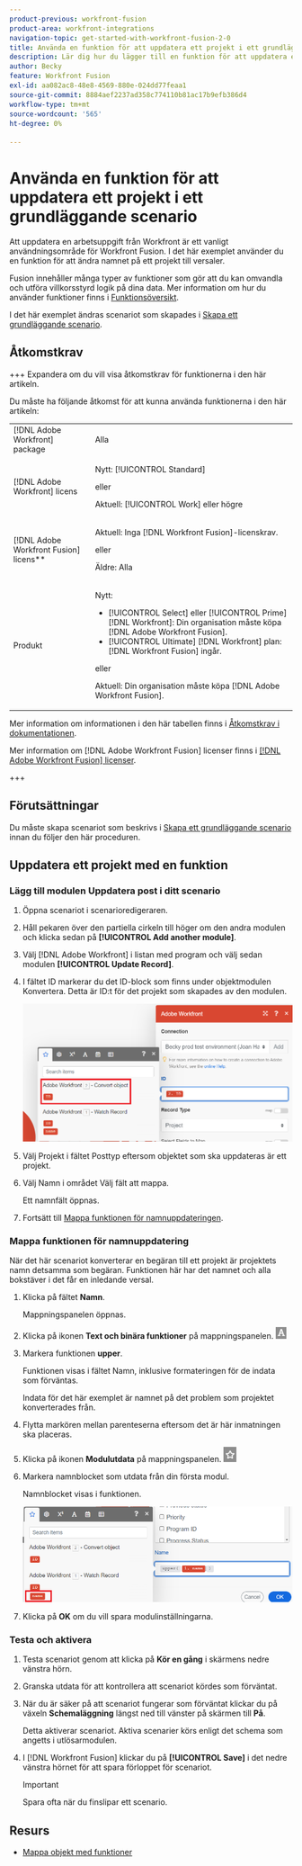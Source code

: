 ```yaml
---
product-previous: workfront-fusion
product-area: workfront-integrations
navigation-topic: get-started-with-workfront-fusion-2-0
title: Använda en funktion för att uppdatera ett projekt i ett grundläggande scenario
description: Lär dig hur du lägger till en funktion för att uppdatera en arbetsuppgift i Workfront.
author: Becky
feature: Workfront Fusion
exl-id: aa082ac8-48e8-4569-880e-024dd77feaa1
source-git-commit: 8884aef2237ad358c774110b81ac17b9efb386d4
workflow-type: tm+mt
source-wordcount: '565'
ht-degree: 0%

---
```


# Använda en funktion för att uppdatera ett projekt i ett grundläggande scenario

Att uppdatera en arbetsuppgift från Workfront är ett vanligt användningsområde för Workfront Fusion. I det här exemplet använder du en funktion för att ändra namnet på ett projekt till versaler.

Fusion innehåller många typer av funktioner som gör att du kan omvandla och utföra villkorsstyrd logik på dina data. Mer information om hur du använder funktioner finns i [Funktionsöversikt](/help/workfront-fusion/get-started-with-fusion/understand-fusion/function-overview.md).

I det här exemplet ändras scenariot som skapades i [Skapa ett grundläggande scenario](/help/workfront-fusion/build-practice-scenarios/create-basic-scenario.md).

## Åtkomstkrav

+++ Expandera om du vill visa åtkomstkrav för funktionerna i den här artikeln.

Du måste ha följande åtkomst för att kunna använda funktionerna i den här artikeln:

<table style="table-layout:auto">
 <col> 
 <col> 
 <tbody> 
  <tr> 
   <td role="rowheader">[!DNL Adobe Workfront] package</td> 
   <td> <p>Alla</p> </td> 
  </tr> 
  <tr data-mc-conditions=""> 
   <td role="rowheader">[!DNL Adobe Workfront] licens</td> 
   <td> <p>Nytt: [!UICONTROL Standard]</p><p>eller</p><p>Aktuell: [!UICONTROL Work] eller högre</p> </td> 
  </tr> 
  <tr> 
   <td role="rowheader">[!DNL Adobe Workfront Fusion] licens**</td> 
   <td>
   <p>Aktuell: Inga [!DNL Workfront Fusion]-licenskrav.</p>
   <p>eller</p>
   <p>Äldre: Alla </p>
   </td> 
  </tr> 
  <tr> 
   <td role="rowheader">Produkt</td> 
   <td>
   <p>Nytt:</p> <ul><li>[!UICONTROL Select] eller [!UICONTROL Prime] [!DNL Workfront]: Din organisation måste köpa [!DNL Adobe Workfront Fusion].</li><li>[!UICONTROL Ultimate] [!DNL Workfront] plan: [!DNL Workfront Fusion] ingår.</li></ul>
   <p>eller</p>
   <p>Aktuell: Din organisation måste köpa [!DNL Adobe Workfront Fusion].</p>
   </td> 
  </tr>
 </tbody> 
</table>

Mer information om informationen i den här tabellen finns i [Åtkomstkrav i dokumentationen](/help/workfront-fusion/references/licenses-and-roles/access-level-requirements-in-documentation.md).

Mer information om [!DNL Adobe Workfront Fusion] licenser finns i [[!DNL Adobe Workfront Fusion] licenser](/help/workfront-fusion/set-up-and-manage-workfront-fusion/licensing-operations-overview/license-automation-vs-integration.md).

+++

## Förutsättningar

Du måste skapa scenariot som beskrivs i [Skapa ett grundläggande scenario](/help/workfront-fusion/build-practice-scenarios/create-basic-scenario.md) innan du följer den här proceduren.

## Uppdatera ett projekt med en funktion

### Lägg till modulen Uppdatera post i ditt scenario

1. Öppna scenariot i scenarioredigeraren.
1. Håll pekaren över den partiella cirkeln till höger om den andra modulen och klicka sedan på **[!UICONTROL Add another module]**.
1. Välj [!DNL Adobe Workfront] i listan med program och välj sedan modulen **[!UICONTROL Update Record]**.
1. I fältet ID markerar du det ID-block som finns under objektmodulen Konvertera. Detta är ID:t för det projekt som skapades av den modulen.

   ![ID från Konvertera objekt](assets/id-convert-object.png)

1. Välj Projekt i fältet Posttyp eftersom objektet som ska uppdateras är ett projekt.
1. Välj Namn i området Välj fält att mappa.

   Ett namnfält öppnas.
1. Fortsätt till [Mappa funktionen för namnuppdateringen](#map-the-function-for-the-name-update).

### Mappa funktionen för namnuppdatering

När det här scenariot konverterar en begäran till ett projekt är projektets namn detsamma som begäran. Funktionen här har det namnet och alla bokstäver i det får en inledande versal.

1. Klicka på fältet **Namn**.

   Mappningspanelen öppnas.
1. Klicka på ikonen **Text och binära funktioner** på mappningspanelen. ![Ikon för textfunktioner](assets/toolbar-icon-text&binary-functions.png)
1. Markera funktionen **upper**.

   Funktionen visas i fältet Namn, inklusive formateringen för de indata som förväntas.

   Indata för det här exemplet är namnet på det problem som projektet konverterades från.

1. Flytta markören mellan parenteserna eftersom det är här inmatningen ska placeras.
1. Klicka på ikonen **Modulutdata** på mappningspanelen. ![Ikon för modulutdata](assets/toolbar-icon-functions-you-map-from-other-modules.png)
1. Markera namnblocket som utdata från din första modul.

   Namnblocket visas i funktionen.

   ![Namnblock i funktion](assets/map-name.png)

1. Klicka på **OK** om du vill spara modulinställningarna.

### Testa och aktivera

1. Testa scenariot genom att klicka på **Kör en gång** i skärmens nedre vänstra hörn.
1. Granska utdata för att kontrollera att scenariot kördes som förväntat.
1. När du är säker på att scenariot fungerar som förväntat klickar du på växeln **Schemaläggning** längst ned till vänster på skärmen till **På**.

   Detta aktiverar scenariot. Aktiva scenarier körs enligt det schema som angetts i utlösarmodulen.
1. I [!DNL Workfront Fusion] klickar du på **[!UICONTROL Save]** i det nedre vänstra hörnet för att spara förloppet för scenariot.

   >[!IMPORTANT]
   >
   >Spara ofta när du finslipar ett scenario.

## Resurs

* [Mappa objekt med funktioner](/help//workfront-fusion/create-scenarios/map-data/map-using-functions.md)
